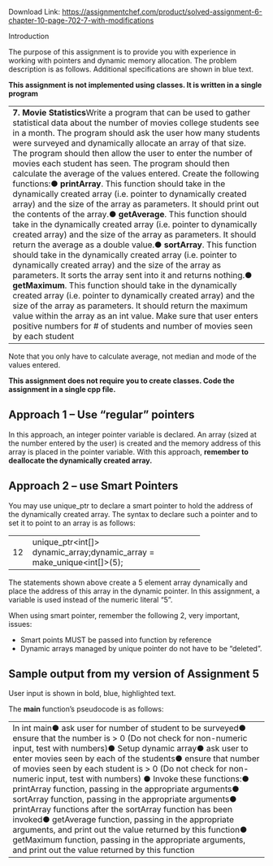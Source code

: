 Download Link: https://assignmentchef.com/product/solved-assignment-6-chapter-10-page-702-7-with-modifications
<br>



Introduction

The purpose of this assignment is to provide you with experience in working with pointers and dynamic memory allocation. The problem description is as follows. Additional specifications are shown in blue text.

<strong>This assignment is not implemented using classes. It is written in a single program</strong>




<table width="696">

 <tbody>

  <tr>

   <td width="696"><strong>7. Movie Statistics</strong>Write a program that can be used to gather statistical data about the number of movies college students see in a month. The program should ask the user how many students were surveyed and dynamically allocate an array of that size. The program should then allow the user to enter the number of movies each student has seen. The program should then calculate the average of the values entered. Create the following functions:●        <strong>printArray</strong>. This function should take in the dynamically created array (i.e. pointer to dynamically created array) and the size of the array as parameters. It should print out the contents of the array.●        <strong>getAverage</strong>. This function should take in the dynamically created array (i.e. pointer to dynamically created array) and the size of the array as parameters.  It should return the average as a double value.●        <strong>sortArray</strong>. This function should take in the dynamically created array (i.e. pointer to dynamically created array) and the size of the array as parameters. It sorts the array sent into it and returns nothing.●        <strong>getMaximum</strong>. This function should take in the dynamically created array (i.e. pointer to dynamically created array) and the size of the array as parameters. It should return the maximum value within the array as an int value. Make sure that user enters positive numbers for # of students and number of movies seen by each student</td>

  </tr>

 </tbody>

</table>




Note that you only have to calculate average, not median and mode of the values entered.

<strong>This assignment does not require you to create classes. Code the assignment in a single cpp file.</strong>

<strong> </strong>

<h2>Approach 1 – Use “regular” pointers</h2>

In this approach, an integer pointer variable is declared. An array (sized at the number entered by the user) is created and the memory address of this array is placed in the pointer variable. With this approach, <strong>remember to deallocate the dynamically created array.</strong>




<h2>Approach 2 – use Smart Pointers</h2>

You may use unique_ptr to declare a smart pointer to hold the address of the dynamically created array. The syntax to declare such a pointer and to set it to point to an array is as follows:

<table width="345">

 <tbody>

  <tr>

   <td width="23">12</td>

   <td width="322">unique_ptr&lt;int[]&gt; dynamic_array;dynamic_array = make_unique&lt;int[]&gt;(5);</td>

  </tr>

 </tbody>

</table>

The statements shown above create a 5 element array dynamically and place the address of this array in the dynamic pointer. In this assignment, a variable is used instead of the numeric literal “5”.




When using smart pointer, remember the following 2, very important, issues:

<ul>

 <li>Smart points MUST be passed into function by reference</li>

 <li>Dynamic arrays managed by unique pointer do not have to be “deleted”.</li>

</ul>




<h2>Sample output from my version of Assignment 5</h2>

User input is shown in bold, blue, highlighted text.







The <strong>main </strong>function’s pseudocode is as follows:




<table width="648">

 <tbody>

  <tr>

   <td width="648">In int main●    ask user for number of student to be surveyed●    ensure that the number is &gt; 0  (Do not check for non-numeric input, test with numbers)●    Setup dynamic array●    ask user to enter movies seen by each of the students●    ensure that number of movies seen by each student is &gt; 0 (Do not check for non-numeric input, test with numbers) ●    Invoke these functions:●    printArray function, passing in the appropriate arguments●    sortArray function, passing in the appropriate arguments●    printArray functions after the sortArray function has been invoked●    getAverage function, passing in the appropriate arguments, and print out the value returned by this function●    getMaximum function, passing in the appropriate arguments, and print out the value returned by this function</td>

  </tr>

 </tbody>

</table>



